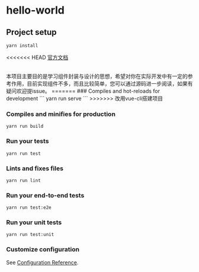 # hello-world

## Project setup
```
yarn install
```

<<<<<<< HEAD
[官方文档](https://hardcoreaj.github.io/Grow-UI/)

<br />
本项目主要目的是学习组件封装与设计的思想，希望对你在实际开发中有一定的参考作用，目前实现组件不多，而且比较简单，您可以通过源码进一步阅读，如果有疑问欢迎提issue。
=======
### Compiles and hot-reloads for development
```
yarn run serve
```
>>>>>>> 改用vue-cli搭建项目

### Compiles and minifies for production
```
yarn run build
```

### Run your tests
```
yarn run test
```

### Lints and fixes files
```
yarn run lint
```

### Run your end-to-end tests
```
yarn run test:e2e
```

### Run your unit tests
```
yarn run test:unit
```

### Customize configuration
See [Configuration Reference](https://cli.vuejs.org/config/).
